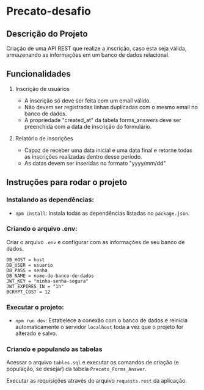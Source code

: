 # Precato-desafio

## Descrição do Projeto

Criação de uma API REST que realize a inscrição, caso esta seja válida, armazenando as informações em um banco de dados relacional.

## Funcionalidades

1. Inscrição de usuários
    - A inscrição só deve ser feita com um email válido.
    - Não devem ser registradas linhas duplicadas com o mesmo email no banco de dados.
    - A propriedade "created_at" da tabela forms_answers deve ser preenchida com a data de inscrição do formulário.
    
2. Relatório de inscrições
    - Capaz de receber uma data inicial e uma data final e retorne todas as inscrições realizadas dentro desse período.
    - As datas devem ser inseridas no formato "yyyy/mm/dd"

## Instruções para rodar o projeto

### Instalando as dependências:
-   `npm install`:
    Instala todas as dependências listadas no `package.json`.

### Criando o arquivo .env:

Criar o arquivo `.env` e configurar com as informações de seu banco de dados.

```
DB_HOST = host
DB_USER = usuario
DB_PASS = senha
DB_NAME = nome-do-banco-de-dados
JWT_KEY = "minha-senha-segura"
JWT_EXPIRES_IN = "1h"
BCRYPT_COST = 12
```

### Executar o projeto:

-   `npm run dev`:
    Estabelece a conexão com o banco de dados e reinicia automaticamente o servidor `localhost` toda a vez que o projeto for alterado e salvo.

### Criando e populando as tabelas

Acessar o arquivo `tables.sql` e executar os comandos de criação (e população, se desejar) da tabela `Precato_Forms_Answer`.

Executar as requisições através do arquivo `requests.rest` da aplicação.



